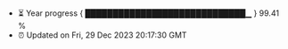 - ⏳ Year progress { █████████████████████████████▁ } 99.41 %
- ⏰ Updated on Fri, 29 Dec 2023 20:17:30 GMT

